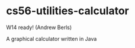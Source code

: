 cs56-utilities-calculator
=========================

W14 ready! (Andrew Berls)

A graphical calculator written in Java
